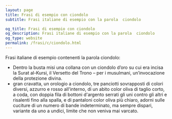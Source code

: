 ```yaml
---
layout: page
title: Frasi di esempio con ciondolo 
subtitle: Frasi italiane di esempio con la parola  ciondolo

og_title: Frasi di esempio con ciondolo 
og_description: Frasi italiane di esempio con la parola  ciondolo
og_type: website
permalink: /frasi/c/ciondolo.html
---
```


Frasi italiane di esempio contenenti la parola ciondolo:


- Dentro la busta misi una collana con un ciondolo d’oro su cui era incisa la Surat al-Kursi, il Versetto del Trono – per i musulmani, un’invocazione della protezione divina.
- gran cravatta, un orologio a ciondolo, tre panciotti sovrapposti di colori diversi, azzurro e rosso all'interno, di un abito color oliva di taglio corto, a coda, con doppia fila di bottoni d'argento serrati gli uni contro gli altri e risalenti fino alla spalla, e di pantaloni color oliva più chiaro, adorni sulle cuciture di un numero di bande indeterminato, ma sempre dispari, variante da uno a undici, limite che non veniva mai varcato.
